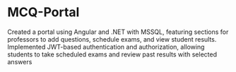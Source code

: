 # MCQ-Portal
Created a portal using Angular and .NET with MSSQL, featuring sections for professors to add questions, schedule exams, and view student results. Implemented JWT-based authentication and authorization, allowing students to take scheduled exams and review past results with selected answers

